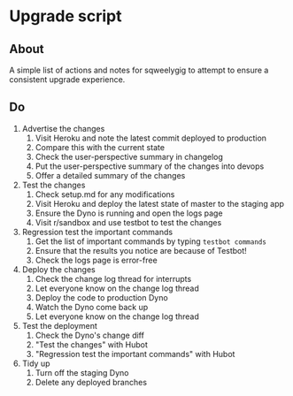 # Upgrade script
## About
A simple list of actions and notes for sqweelygig to attempt to ensure a consistent upgrade experience.
## Do
1. Advertise the changes
	1. Visit Heroku and note the latest commit deployed to production
	2. Compare this with the current state
	3. Check the user-perspective summary in changelog
	4. Put the user-perspective summary of the changes into devops
	5. Offer a detailed summary of the changes
2. Test the changes
	1. Check setup.md for any modifications
	2. Visit Heroku and deploy the latest state of master to the staging app
	3. Ensure the Dyno is running and open the logs page
	4. Visit r/sandbox and use testbot to test the changes
3. Regression test the important commands
	1. Get the list of important commands by typing `testbot commands`
	2. Ensure that the results you notice are because of Testbot!
	3. Check the logs page is error-free
4. Deploy the changes
	1. Check the change log thread for interrupts
	2. Let everyone know on the change log thread
	3. Deploy the code to production Dyno
	4. Watch the Dyno come back up
	5. Let everyone know on the change log thread
5. Test the deployment
	1. Check the Dyno's change diff
	2. "Test the changes" with Hubot
	3. "Regression test the important commands" with Hubot
6. Tidy up
	1. Turn off the staging Dyno
	2. Delete any deployed branches
